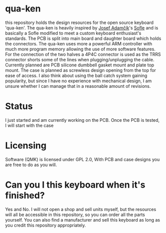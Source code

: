 # qua-ken
this repository holds the design resources for the open source keyboard 'qua-ken'. The qua-ken is heavily inspired by [Josef Adamčík](https://github.com/josefadamcik)'s [Sofle](https://github.com/josefadamcik/SofleKeyboard) and is basically a Sofle modified to meet a custom keyboard enthusiast's standards. The PCB is split into main board and daughter board which holds the connectors. The qua-ken uses more a powerful ARM controller with much more program memory allowing the use of more software features. For the connection of the two halves a 4P4C connector is used as the TRRS connector shorts some of the lines when plugging/unplugging the cable. Currently planned are PCB silicone dumbbell gasket mount and plate top mount. The case is planned as screwless design opening from the top for ease of access. I also think about using the ball catch system gaining popularity, but since I have no experience with mechanical design, I am unsure whether I can manage that in a reasonable amount of revisions.

# Status
I just started and am currently working on the PCB. Once the PCB is tested, I will start with the case

# Licensing
Software (QMK) is licensed under GPL 2.0, With PCB and case designs you are free to do as you will.

# Can you I this keyboard when it's finished?
Yes and No. I will not open a shop and sell units myself, but the resources will all be accessible in this repository, so you can order all the parts yourself. You can also find a manufacturer and sell this keyboard as long as you credit this repository appropriately.